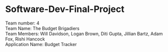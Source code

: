 # Software-Dev-Final-Project
Team number: 4 <br>
Team Name: The Budget Brigadiers <br>
Team Members: Will Davidson, Logan Brown, Diti Gupta, Jillian Bartz, Adam Fox, Rishi Hancock <br>
Application Name: Budget Tracker <br>
